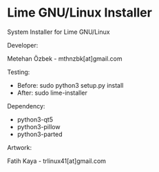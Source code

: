 # Lime GNU/Linux Installer

System Installer for Lime GNU/Linux

Developer:

Metehan Özbek - mthnzbk[at]gmail.com

Testing:

* Before: sudo python3 setup.py install
* After: sudo lime-installer

Dependency:

* python3-qt5
* python3-pillow
* python3-parted


Artwork:

Fatih Kaya - trlinux41[at]gmail.com